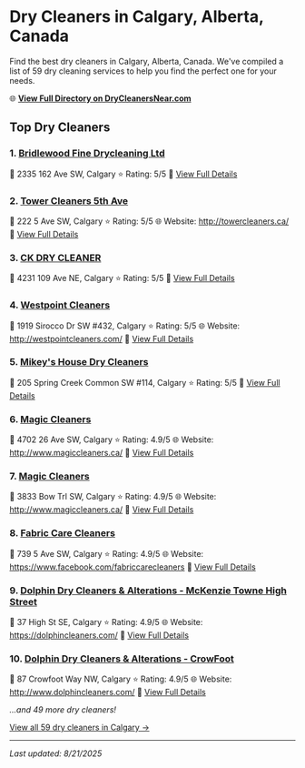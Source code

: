 # Dry Cleaners in Calgary, Alberta, Canada

Find the best dry cleaners in Calgary, Alberta, Canada. We've compiled a list of 59 dry cleaning services to help you find the perfect one for your needs.

🌐 **[View Full Directory on DryCleanersNear.com](https://drycleanersnear.com/city/Canada/Alberta/Calgary)**

## Top Dry Cleaners

### 1. [Bridlewood Fine Drycleaning Ltd](https://drycleanersnear.com/dryCleaner/689fe64a5a03fec26e1899e8/bridlewood-fine-drycleaning-ltd)
📍 2335 162 Ave SW, Calgary
⭐ Rating: 5/5
🔗 [View Full Details](https://drycleanersnear.com/dryCleaner/689fe64a5a03fec26e1899e8/bridlewood-fine-drycleaning-ltd)

### 2. [Tower Cleaners 5th Ave](https://drycleanersnear.com/dryCleaner/689fe6635a03fec26e189a9d/tower-cleaners-5th-ave)
📍 222 5 Ave SW, Calgary
⭐ Rating: 5/5
🌐 Website: http://towercleaners.ca/
🔗 [View Full Details](https://drycleanersnear.com/dryCleaner/689fe6635a03fec26e189a9d/tower-cleaners-5th-ave)

### 3. [CK DRY CLEANER](https://drycleanersnear.com/dryCleaner/689fe68e5a03fec26e189bf6/ck-dry-cleaner)
📍 4231 109 Ave NE, Calgary
⭐ Rating: 5/5
🔗 [View Full Details](https://drycleanersnear.com/dryCleaner/689fe68e5a03fec26e189bf6/ck-dry-cleaner)

### 4. [Westpoint Cleaners](https://drycleanersnear.com/dryCleaner/689fe6a85a03fec26e189ce4/westpoint-cleaners)
📍 1919 Sirocco Dr SW #432, Calgary
⭐ Rating: 5/5
🌐 Website: http://westpointcleaners.com/
🔗 [View Full Details](https://drycleanersnear.com/dryCleaner/689fe6a85a03fec26e189ce4/westpoint-cleaners)

### 5. [Mikey's House Dry Cleaners](https://drycleanersnear.com/dryCleaner/689fe6dd5a03fec26e189e8d/mikey-s-house-dry-cleaners)
📍 205 Spring Creek Common SW #114, Calgary
⭐ Rating: 5/5
🔗 [View Full Details](https://drycleanersnear.com/dryCleaner/689fe6dd5a03fec26e189e8d/mikey-s-house-dry-cleaners)

### 6. [Magic Cleaners](https://drycleanersnear.com/dryCleaner/689fe62f5a03fec26e189799/magic-cleaners)
📍 4702 26 Ave SW, Calgary
⭐ Rating: 4.9/5
🌐 Website: http://www.magiccleaners.ca/
🔗 [View Full Details](https://drycleanersnear.com/dryCleaner/689fe62f5a03fec26e189799/magic-cleaners)

### 7. [Magic Cleaners](https://drycleanersnear.com/dryCleaner/689fe6305a03fec26e1897b7/magic-cleaners)
📍 3833 Bow Trl SW, Calgary
⭐ Rating: 4.9/5
🌐 Website: http://www.magiccleaners.ca/
🔗 [View Full Details](https://drycleanersnear.com/dryCleaner/689fe6305a03fec26e1897b7/magic-cleaners)

### 8. [Fabric Care Cleaners](https://drycleanersnear.com/dryCleaner/689fe6345a03fec26e189835/fabric-care-cleaners)
📍 739 5 Ave SW, Calgary
⭐ Rating: 4.9/5
🌐 Website: https://www.facebook.com/fabriccarecleaners
🔗 [View Full Details](https://drycleanersnear.com/dryCleaner/689fe6345a03fec26e189835/fabric-care-cleaners)

### 9. [Dolphin Dry Cleaners & Alterations - McKenzie Towne High Street](https://drycleanersnear.com/dryCleaner/689fe6355a03fec26e189853/dolphin-dry-cleaners-alterations-mckenzie-towne-high-street)
📍 37 High St SE, Calgary
⭐ Rating: 4.9/5
🌐 Website: https://dolphincleaners.com/
🔗 [View Full Details](https://drycleanersnear.com/dryCleaner/689fe6355a03fec26e189853/dolphin-dry-cleaners-alterations-mckenzie-towne-high-street)

### 10. [Dolphin Dry Cleaners & Alterations - CrowFoot](https://drycleanersnear.com/dryCleaner/689fe6355a03fec26e189871/dolphin-dry-cleaners-alterations-crowfoot)
📍 87 Crowfoot Way NW, Calgary
⭐ Rating: 4.9/5
🌐 Website: http://www.dolphincleaners.com/
🔗 [View Full Details](https://drycleanersnear.com/dryCleaner/689fe6355a03fec26e189871/dolphin-dry-cleaners-alterations-crowfoot)


*...and 49 more dry cleaners!*

[View all 59 dry cleaners in Calgary →](https://drycleanersnear.com/city/Canada/Alberta/Calgary)

---

*Last updated: 8/21/2025*
